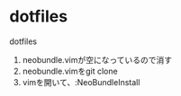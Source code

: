 dotfiles
========
dotfiles

1. neobundle.vimが空になっているので消す
2. neobundle.vimをgit clone
3. vimを開いて、:NeoBundleInstall

